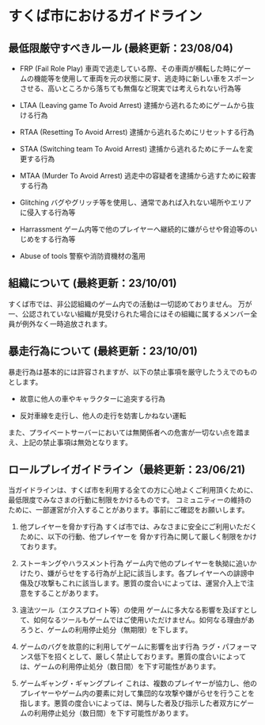 # すくば市におけるガイドライン

## 最低限厳守すべきルール (最終更新：23/08/04)

- FRP (Fail Role Play)
車両で逃走している際、その車両が横転した時にゲームの機能等を使用して車両を元の状態に戻す、逃走時に新しい車をスポーンさせる、高いところから落ちても無傷など現実では考えられない行為等

- LTAA (Leaving game To Avoid Arrest)
逮捕から逃れるためにゲームから抜ける行為

- RTAA (Resetting To Avoid Arrest)
逮捕から逃れるためにリセットする行為

- STAA (Switching team To Avoid Arrest)
逮捕から逃れるためにチームを変更する行為

- MTAA (Murder To Avoid Arrest)
逃走中の容疑者を逮捕から逃すために殺害する行為

- Glitching
バグやグリッチ等を使用し、通常であれば入れない場所やエリアに侵入する行為等

- Harrassment
ゲーム内等で他のプレイヤーへ継続的に嫌がらせや脅迫等のいじめをする行為等

- Abuse of tools
警察や消防資機材の濫用

## 組織について (最終更新：23/10/01)

すくば市では、非公認組織のゲーム内での活動は一切認めておりません。
万が一、公認されていない組織が見受けられた場合にはその組織に属するメンバー全員が例外なく一時追放されます。

## 暴走行為について (最終更新：23/10/01)

暴走行為は基本的には許容されますが、以下の禁止事項を厳守したうえでのものとします。

- 故意に他人の車やキャラクターに追突する行為

- 反対車線を走行し、他人の走行を妨害しかねない運転

また、プライベートサーバーにおいては無関係者への危害が一切ない点を踏まえ、上記の禁止事項は無効となります。

## ロールプレイガイドライン（最終更新：23/06/21)

当ガイドラインは、すくば市を利用する全ての方に心地よくご利用頂くために、最低限度でみなさまの行動に制限をかけるものです。
コミュニティーの維持のために、一部運営が介入することがあります。事前にご確認をお願いします。

1. 他プレイヤーを脅かす行為
すくば市では、みなさまに安全にご利用いただくために、以下の行動、他プレイヤーを
脅かす行為に関して厳しく制限をかけております。

2. ストーキングやハラスメント行為
ゲーム内で他のプレイヤーを執拗に追いかけたり、嫌がらせをする行為が上記に該当します。各プレイヤーへの誹謗中傷及び攻撃もこれに該当します。悪質の度合いによっては、運営介入上で注意をすることがあります。

3. 違法ツール（エクスプロイト等）の使用
ゲームに多大なる影響を及ぼすとして、如何なるツールもゲームではご使用いただけません。如何なる理由があろうと、ゲームの利用停止処分（無期限）を下します。

4. ゲームのバグを故意的に利用してゲームに影響を出す行為
ラグ・パフォーマンス低下を招くとして、厳しく禁止しております。悪質の度合いによっては、ゲームの利用停止処分（数日間）を下す可能性があります。

5. ゲームギャング・ギャングプレイ
これは、複数のプレイヤーが協力し、他のプレイヤーやゲーム内の要素に対して集団的な攻撃や嫌がらせを行うことを指します。悪質の度合いによっては、関与した者及び指示した者双方にゲームの利用停止処分（数日間）を下す可能性があります。
